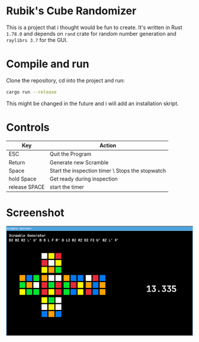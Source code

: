 # Rubik's Cube Randomizer
This is a project that i thought would be fun to create.
It's written in Rust `1.78.0` and depends on `rand` crate for random number generation
and `raylibrs 3.7` for the GUI.

# Compile and run
Clone the repository, cd into the project and run:
```bash
cargo run --release
```
This might be changed in the future and i will add an installation skript.
# Controls
| Key           |                       Action                     |
|---------------|--------------------------------------------------|
| ESC           | Quit the Program                                 |
| Return        | Generate new Scramble                            |
| Space         | Start the inspection timer \ Stops the stopwatch |
| hold Space    | Get ready during inspection                      |
| release SPACE | start the timer                                  |

# Screenshot
![Screenshot](img/screenshot.png)
